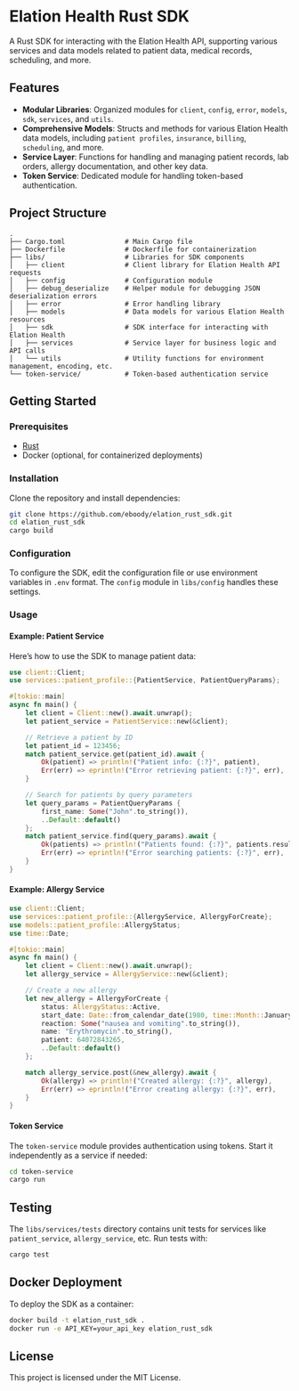 # Elation Health Rust SDK

A Rust SDK for interacting with the Elation Health API, supporting various services and data models related to patient data, medical records, scheduling, and more.

## Features

- **Modular Libraries**: Organized modules for `client`, `config`, `error`, `models`, `sdk`, `services`, and `utils`.
- **Comprehensive Models**: Structs and methods for various Elation Health data models, including `patient profiles`, `insurance`, `billing`, `scheduling`, and more.
- **Service Layer**: Functions for handling and managing patient records, lab orders, allergy documentation, and other key data.
- **Token Service**: Dedicated module for handling token-based authentication.

## Project Structure

```plaintext
.
├── Cargo.toml               # Main Cargo file
├── Dockerfile               # Dockerfile for containerization
├── libs/                    # Libraries for SDK components
│   ├── client               # Client library for Elation Health API requests
│   ├── config               # Configuration module
│   ├── debug_deserialize    # Helper module for debugging JSON deserialization errors
│   ├── error                # Error handling library
│   ├── models               # Data models for various Elation Health resources
│   ├── sdk                  # SDK interface for interacting with Elation Health
│   ├── services             # Service layer for business logic and API calls
│   └── utils                # Utility functions for environment management, encoding, etc.
└── token-service/           # Token-based authentication service
```

## Getting Started

### Prerequisites

- [Rust](https://www.rust-lang.org/tools/install)
- Docker (optional, for containerized deployments)

### Installation

Clone the repository and install dependencies:

```bash
git clone https://github.com/eboody/elation_rust_sdk.git
cd elation_rust_sdk
cargo build
```

### Configuration

To configure the SDK, edit the configuration file or use environment variables in `.env` format. The `config` module in `libs/config` handles these settings.

### Usage

#### Example: Patient Service

Here’s how to use the SDK to manage patient data:

```rust
use client::Client;
use services::patient_profile::{PatientService, PatientQueryParams};

#[tokio::main]
async fn main() {
    let client = Client::new().await.unwrap();
    let patient_service = PatientService::new(&client);

    // Retrieve a patient by ID
    let patient_id = 123456;
    match patient_service.get(patient_id).await {
        Ok(patient) => println!("Patient info: {:?}", patient),
        Err(err) => eprintln!("Error retrieving patient: {:?}", err),
    }

    // Search for patients by query parameters
    let query_params = PatientQueryParams {
        first_name: Some("John".to_string()),
        ..Default::default()
    };
    match patient_service.find(query_params).await {
        Ok(patients) => println!("Patients found: {:?}", patients.results),
        Err(err) => eprintln!("Error searching patients: {:?}", err),
    }
}
```

#### Example: Allergy Service

```rust
use client::Client;
use services::patient_profile::{AllergyService, AllergyForCreate};
use models::patient_profile::AllergyStatus;
use time::Date;

#[tokio::main]
async fn main() {
    let client = Client::new().await.unwrap();
    let allergy_service = AllergyService::new(&client);

    // Create a new allergy
    let new_allergy = AllergyForCreate {
        status: AllergyStatus::Active,
        start_date: Date::from_calendar_date(1980, time::Month::January, 1).unwrap(),
        reaction: Some("nausea and vomiting".to_string()),
        name: "Erythromycin".to_string(),
        patient: 64072843265,
        ..Default::default()
    };

    match allergy_service.post(&new_allergy).await {
        Ok(allergy) => println!("Created allergy: {:?}", allergy),
        Err(err) => eprintln!("Error creating allergy: {:?}", err),
    }
}
```

#### Token Service

The `token-service` module provides authentication using tokens. Start it independently as a service if needed:

```bash
cd token-service
cargo run
```

## Testing

The `libs/services/tests` directory contains unit tests for services like `patient_service`, `allergy_service`, etc. Run tests with:

```bash
cargo test
```

## Docker Deployment

To deploy the SDK as a container:

```bash
docker build -t elation_rust_sdk .
docker run -e API_KEY=your_api_key elation_rust_sdk
```

## License

This project is licensed under the MIT License.
